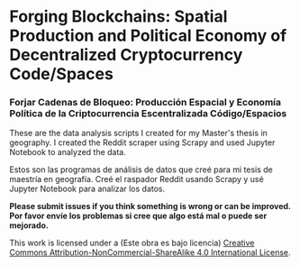 ﻿# Forging Blockchains: Spatial Production and Political Economy of Decentralized Cryptocurrency Code/Spaces

### Forjar Cadenas de Bloqueo: Producción Espacial y Economía Política de la Criptocurrencia Escentralizada Código/Espacios

These are the data analysis scripts I created for my Master's thesis in geography. I created the Reddit scraper using Scrapy and used Jupyter Notebook to analyzed the data.

Estos son las programas de análisis de datos que creé para mi tesis de maestría en geografía. Creé el raspador Reddit usando Scrapy y usé Jupyter Notebook para analizar los datos.

**Please submit issues if you think something is wrong or can be improved.**
**Por favor envíe los problemas si cree que algo está mal o puede ser mejorado.**

This work is licensed under a (Este obra es bajo licencia) [Creative Commons Attribution-NonCommercial-ShareAlike 4.0 International License](http://creativecommons.org/licenses/by-nc-sa/4.0/).



